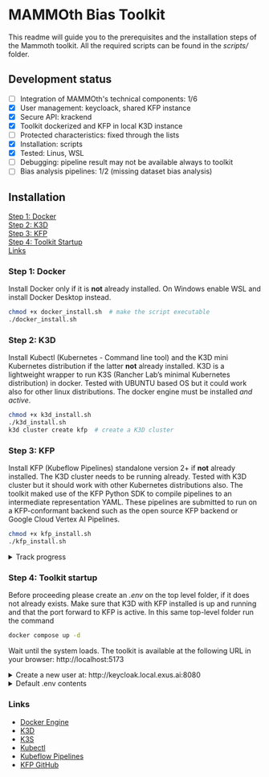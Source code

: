 # MAMMOth Bias Toolkit

This readme will guide you to the prerequisites and the installation steps of
the Mammoth toolkit. All the required scripts can be found in the *scripts/* folder.

## Development status

- [ ] Integration of MAMMOth's technical components: 1/6
- [X] User management: keycloack, shared KFP instance
- [X] Secure API: krackend
- [X] Toolkit dockerized and KFP in local K3D instance
- [ ] Protected characteristics: fixed through the lists
- [X] Installation: scripts
- [X] Tested: Linus, WSL
- [ ] Debugging: pipeline result may not be available always to toolkit
- [ ] Bias analysis pipelines: 1/2 (missing dataset bias analysis)

## Installation

[Step 1: Docker](#step-1-docker)<br>
[Step 2: K3D](#step-2-k3d)<br>
[Step 3: KFP](#step-3-kfp)<br>
[Step 4: Toolkit Startup](#step-4-toolkit-startup)<br>
[Links](#links)

### Step 1: Docker

Install Docker only if it is **not** already installed. On Windows enable WSL and install Docker Desktop instead.

```bash
chmod +x docker_install.sh  # make the script executable
./docker_install.sh
```

</details>


### Step 2: K3D

Install Kubectl (Kubernetes - Command line tool) and the K3D mini Kubernetes distribution if the latter **not** already installed. 
K3D is a lightweight wrapper to run K3S (Rancher Lab’s minimal Kubernetes
distribution) in docker. Tested with UBUNTU based OS but it could work also for other linux
distributions. The docker engine must be installed *and active*.

```bash
chmod +x k3d_install.sh
./k3d_install.sh
k3d cluster create kfp  # create a K3D cluster
```

### Step 3: KFP

Install KFP (Kubeflow Pipelines) standalone version 2+ if **not** already installed. 
The K3D cluster needs to be running already.
Tested with K3D cluster but it should work with other Kubernetes
distributions also. The toolkit maked use of the KFP Python SDK to
compile pipelines to an intermediate representation YAML. These pipelines are submitted
to run on a KFP-conformant backend such as the open source KFP backend
or Google Cloud Vertex AI Pipelines.

```bash
chmod +x kfp_install.sh
./kfp_install.sh
```

<details>
<summary>Track progress</summary>
<br>

When the above script completes, the Kubeflow pipelines deployment procedure starts by itself.
It takes some time to be ready as many things need to be downloaded and
configured during the deployment. Check deployment status with:

```bash
kubectl -n kubeflow get pods
```

Kubeflow pipelines will be ready when all pods are in ready state.
Afterwards,  access the Kubeflow Pipelines interface availabe at
localhost:8080 by running:

```bash
kubectl port-forward --address 0.0.0.0 svc/ml-pipeline-ui 8010:80 -n kubeflow
kubectl port-forward --address 0.0.0.0 svc/ml-pipeline-ui 8010:80 -n kubeflow
```
</details>



### Step 4: Toolkit startup

Before proceeding please create an *.env* on the top level folder, if it does not already exists.
Make sure that K3D with KFP installed is up and running and that the port
forward to KFP is active. In this same top-level folder run the command

```bash
docker compose up -d
```

Wait until the system loads. The toolkit is available at the following URL in your browser: http://localhost:5173

<details>
<summary>Create a new user at: http://keycloak.local.exus.ai:8080 </summary>
<br>

Visit the following URL in your browser to create a user

```url
http://keycloak.local.exus.ai:8080
```

Login with the credentials provided in the .env file
for KEYCLOAK_ADMIN_USER and KEYCLOAK_ADMIN_PASSWORD

- Select from the dropdown at the left the option **toolkit**
- Select **Users** from the menu
- Click on **Add user**
- Fill in the details (username, email, firstname, lastname) and click on **Create**
- Click on the **Credentials** tab and set a password
- Turn off the **Temporary** switch
- Save the password

</details>



<details>
<summary>Default .env contents</summary>
<br>

```env
COMPOSE_PROJECT_NAME=mammoth_kk

KEYCLOAK_POSTGRES_USER=mammoth_kc_db_user
KEYCLOAK_POSTGRES_PASSWORD=mammoth_kc_db_pass
KEYCLOAK_POSTGRES_DATABASE=mammoth_kc_db
KEYCLOAK_HOSTNAME=keycloak.local.exus.ai
KEYCLOAK_ADMIN_USER=kc_admin
KEYCLOAK_ADMIN_PASSWORD=kc_admin_pass
KEYCLOAK_LOGLEVEL=INFO
KC_HEALTH_ENABLED=true
KC_METRICS_ENABLED=true
API_POSTGRES_USER=mammoth_api_db_user
API_POSTGRES_PASSWORD=mammoth_api_db_pass
API_POSTGRES_DATABASE=mammoth_api_db
API_POSTGRES_HOST=api-db
API_POSTGRES_PORT=5432

VITE_KEYCLOAK_URL=http://keycloak.local.exus.ai:8080
VITE_KEYCLOAK_CLIENT_ID=kraken
VITE_KEYCLOAK_REALM=toolkit
VITE_LOGOUT_REDIRECT_URI=http://localhost:5173
VITE_BACKEND_URL=http://krakend.local.exus.ai:8081
```
</details>


### Links

- [Docker Engine](https://docs.docker.com/engine/)
- [K3D](https://k3d.io/)
- [K3S](https://github.com/k3s-io/k3s)
- [Kubectl](https://kubernetes.io/docs/reference/kubectl/)
- [Kubeflow Pipelines](https://www.kubeflow.org/docs/components/pipelines/v2/)
- [KFP GitHub](https://github.com/kubeflow/pipelines)
